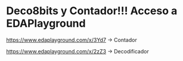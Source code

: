# Deco8bits y Contador!!!  Acceso a EDAPlayground

https://www.edaplayground.com/x/3Yd7     -> Contador

https://www.edaplayground.com/x/2zZ3     -> Decodificador
  
